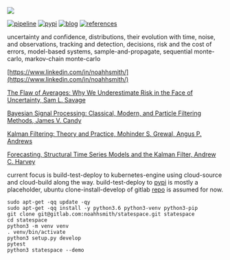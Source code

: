 <img src="https://gitlab.com/noahhsmith/statespace/raw/master/docs/images/pf2-small.png"/>

[![pipeline](https://gitlab.com/noahhsmith/starid/badges/master/pipeline.svg)](https://gitlab.com/noahhsmith/statespace/pipelines)
[![pypi](https://img.shields.io/badge/pypi-latest-brightgreen.svg)](https://pypi.org/project/statespace/)
[![blog](https://img.shields.io/badge/blog-latest-brightgreen.svg)](https://gitlab.com/noahhsmith/statespace/blob/master/docs/readme.md)
[![references](https://img.shields.io/badge/references-latest-brightgreen.svg)](https://gitlab.com/noahhsmith/statespace/blob/master/docs/references.md)

uncertainty and confidence, distributions, their evolution with time, noise, and observations, tracking and detection, decisions, risk and the cost of errors, model-based systems, sample-and-propagate, sequential monte-carlo, markov-chain monte-carlo

[https://www.linkedin.com/in/noahhsmith/](https://www.linkedin.com/in/noahhsmith/)

[The Flaw of Averages: Why We Underestimate Risk in the Face of Uncertainty, Sam L. Savage](http://a.co/cDDBO9p)

[Bayesian Signal Processing: Classical, Modern, and Particle Filtering Methods, James V. Candy](http://a.co/gp4upXd)

[Kalman Filtering: Theory and Practice, Mohinder S. Grewal, Angus P. Andrews](http://a.co/6hAa35c)

[Forecasting, Structural Time Series Models and the Kalman Filter, Andrew C. Harvey](https://www.amazon.com/gp/product/B00HWWPIGA?pf_rd_p=1581d9f4-062f-453c-b69e-0f3e00ba2652&pf_rd_r=PHQ557DVZPMHWD1HKHTN)

current focus is build-test-deploy to kubernetes-engine using cloud-source and cloud-build along the way. build-test-deploy to [pypi](https://pypi.org/project/statespace) is mostly a placeholder, ubuntu clone-install-develop of gitlab [repo](https://gitlab.com/noahhsmith/statespace) is assumed for now.

    sudo apt-get -qq update -qy
    sudo apt-get -qq install -y python3.6 python3-venv python3-pip
    git clone git@gitlab.com:noahhsmith/statespace.git statespace
    cd statespace
    python3 -m venv venv
    . venv/bin/activate
    python3 setup.py develop
    pytest
    python3 statespace --demo

    
    
    